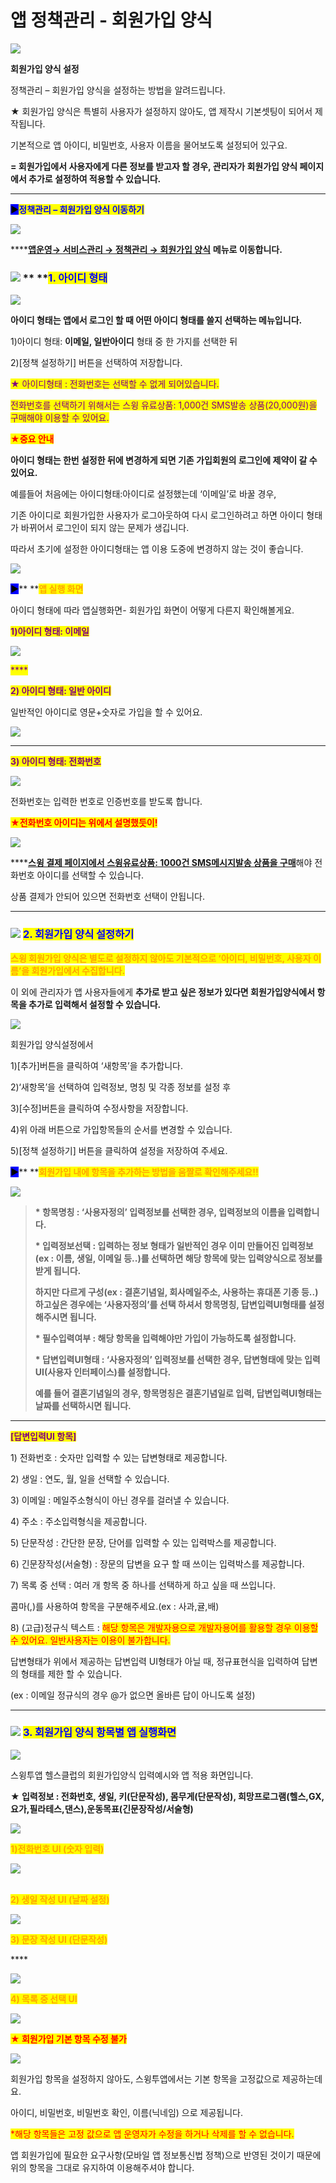 # 앱 정책관리 - 회원가입 양식

![](https://wp.swing2app.co.kr/wp-content/uploads/2018/10/%ED%9A%8C%EC%9B%90%EA%B0%80%EC%9E%85%EC%96%91%EC%8B%9D%EC%A0%9C%EB%AA%A9.png)

**회원가입 양식 설정**&#x20;

정책관리 – 회원가입 양식을 설정하는 방법을 알려드립니다.

★ 회원가입 양식은 특별히 사용자가 설정하지 않아도, 앱 제작시 기본셋팅이 되어서 제작됩니다.

기본적으로 앱 아이디, 비밀번호, 사용자 이름을 물어보도록 설정되어 있구요.

**= 회원가입에서 사용자에게 다른 정보를 받고자 할 경우, 관리자가 회원가입 양식 페이지에서 추가로 설정하여 적용할 수 있습니다.**

***

<mark style="background-color:blue;">**▶**</mark><mark style="color:blue;">**정책관리 – 회원가입 양식 이동하기**</mark>

![](https://wp.swing2app.co.kr/wp-content/uploads/2018/10/%ED%9A%8C%EC%9B%90%EA%B0%80%EC%9E%85%EC%96%91%EC%8B%9DNEW10.png)

****[**앱운영→ 서비스관리 → 정책관리 → 회원가입 양식**](http://www.swing2app.co.kr/view/app\_policy) **메뉴로 이동합니다.**

### ![](https://wp.swing2app.co.kr/wp-content/uploads/2020/04/%EB%8B%A8%EB%9D%BD1-1.png) ** **<mark style="color:blue;">**1.  아이디 형태**</mark>

![](https://wp.swing2app.co.kr/wp-content/uploads/2018/10/%ED%9A%8C%EC%9B%90%EA%B0%80%EC%9E%85%EC%96%91%EC%8B%9DNEW11.png)

**아이디 형태는 앱에서 로그인 할 때 어떤 아이디 형태를 쓸지 선택하는 메뉴입니다.**&#x20;

1\)아이디 형태: **이메일, 일반아이디** 형태 중 한 가지를 선택한 뒤

2\)\[정책 설정하기] 버튼을 선택하여 저장합니다.

<mark style="color:purple;">★ 아이디형태 : 전화번호는 선택할 수 없게 되어있습니다.</mark>

<mark style="color:purple;">전화번호를 선택하기 위해서는 스윙 유료상품: 1,000건 SMS발송 상품(20,000원)을 구매해야 이용할 수 있어요.</mark>

<mark style="color:purple;"></mark>

<mark style="color:red;">**★중요 안내**</mark>

**아이디 형태는 한번 설정한 뒤에 변경하게 되면 기존 가입회원의 로그인에 제약이 갈 수 있어요.**

예를들어 처음에는 아이디형태:아이디로 설정했는데 ‘이메일’로 바꿀 경우,

기존 아이디로 회원가입한 사용자가 로그아웃하여 다시 로그인하려고 하면 아이디 형태가 바뀌어서 로그인이 되지 않는 문제가 생깁니다.

따라서 초기에 설정한 아이디형태는 앱 이용 도중에 변경하지 않는 것이 좋습니다.&#x20;

![](https://wp.swing2app.co.kr/wp-content/uploads/2018/09/%EC%BA%A1%EC%B2%98-3.png)

<mark style="background-color:blue;">**▶**</mark>**  **<mark style="color:orange;">**앱 실행 화면**</mark>

아이디 형태에 따라 앱실행화면- 회원가입 화면이 어떻게 다른지 확인해볼게요.



<mark style="color:purple;">**1)아이디 형태: 이메일**</mark>

![](https://wp.swing2app.co.kr/wp-content/uploads/2018/10/%ED%9A%8C%EC%9B%90%EA%B0%80%EC%9E%85%EC%96%91%EC%8B%9D8.png)

<mark style="color:purple;">****</mark>

<mark style="color:purple;">**2) 아이디 형태: 일반 아이디**</mark>

일반적인 아이디로 영문+숫자로 가입을 할 수 있어요.

![](https://wp.swing2app.co.kr/wp-content/uploads/2018/10/%ED%9A%8C%EC%9B%90%EA%B0%80%EC%9E%85%EC%96%91%EC%8B%9D7.png)

****

<mark style="color:purple;">**3) 아이디 형태: 전화번호**</mark>

![](https://wp.swing2app.co.kr/wp-content/uploads/2018/10/%ED%9A%8C%EC%9B%90%EA%B0%80%EC%9E%85%EC%96%91%EC%8B%9D9.png)

전화번호는 입력한 번호로 인증번호를 받도록 합니다.

<mark style="color:red;"></mark>

<mark style="color:red;">**★전화번호 아이디는 위에서 설명했듯이!**</mark>

![](https://s3.ap-northeast-2.amazonaws.com/swing2bucket/resource/image/help/2df5a0567da835ab1e3a62868b47e003.png)

****[**스윙 결제 페이지에서 스윙유료상품: 1000건 SMS메시지발송 상품을 구매**](http://www.swing2app.co.kr/view/order\_info\_action?product\_id=6)해야 전화번호 아이디를 선택할 수 있습니다.

상품 결제가 안되어 있으면 전화번호 선택이 안됩니다.

***

### ![](https://wp.swing2app.co.kr/wp-content/uploads/2020/04/%EB%8B%A8%EB%9D%BD1-1.png) <mark style="color:blue;">**2. 회원가입 양식 설정하기**</mark>

<mark style="color:orange;">**스윙 회원가입 양식은 별도로 설정하지 않아도 기본적으로 ‘아이디, 비밀번호, 사용자 이름’을 회원가입에서 수집합니다.**</mark>&#x20;

이 외에 관리자가 앱 사용자들에게 **추가로 받고 싶은 정보가 있다면 회원가입양식에서 항목을 추가로 입력해서 설정할 수 있습니다.**

![](https://s3.ap-northeast-2.amazonaws.com/swing2bucket/resource/image/help/54cef9fb63d0ec443b28ccf382201624.png)

회원가입 양식설정에서

1\)\[추가]버튼을 클릭하여 ‘새항목’을 추가합니다.

2\)‘새항목’을 선택하여 입력정보, 명칭 및 각종 정보를 설정 후

3\)\[수정]버튼을 클릭하여 수정사항을 저장합니다.

4\)위 아래 버튼으로 가입항목들의 순서를 변경할 수 있습니다.&#x20;

5\)\[정책 설정하기] 버튼을 클릭하여 설정을 저장하여 주세요.



<mark style="background-color:blue;">**▶**</mark>**  **<mark style="color:orange;">**회원가입 내에 항목을 추가하는 방법을 움짤로 확인해주세요!!**</mark>

![](https://wp.swing2app.co.kr/wp-content/uploads/2018/10/%ED%9A%8C%EC%9B%90%EA%B0%80%EC%9E%85%EC%96%91%EC%8B%9D%EC%9E%91%EC%84%B1.gif)

> **\* 항목명칭 : ‘사용자정의’ 입력정보를 선택한 경우, 입력정보의 이름을 입력합니다.**
>
> **\* 입력정보선택 : 입력하는 정보 형태가 일반적인 경우 이미 만들어진 입력정보(ex : 이름, 생일, 이메일 등..)를 선택하면 해당 항목에 맞는 입력양식으로 정보를 받게 됩니다.**
>
> **하지만 다르게 구성(ex : 결혼기념일, 회사메일주소, 사용하는 휴대폰 기종 등..)하고싶은 경우에는 ‘사용자정의’를 선택 하셔서 항목명칭, 답변입력UI형태를 설정 해주시면 됩니다.**
>
> **\* 필수입력여부 : 해당 항목을 입력해야만 가입이 가능하도록 설정합니다.**
>
> **\* 답변입력UI형태 : ‘사용자정의’ 입력정보를 선택한 경우, 답변형태에 맞는 입력 UI(사용자 인터페이스)를 설정합니다.**
>
> **예를 들어 결혼기념일의 경우, 항목명칭은 결혼기념일로 입력, 답변입력UI형태는 날짜를 선택하시면 됩니다.**

****

<mark style="color:purple;">**\[답변입력UI 항목]**</mark>

1\) 전화번호 : 숫자만 입력할 수 있는 답변형태로 제공합니다.

2\) 생일 : 연도, 월, 일을 선택할 수 있습니다.

3\) 이메일 : 메일주소형식이 아닌 경우를 걸러낼 수 있습니다.

4\) 주소 : 주소입력형식을 제공합니다.

5\) 단문작성 : 간단한 문장, 단어를 입력할 수 있는 입력박스를 제공합니다.

6\) 긴문장작성(서술형) : 장문의 답변을 요구 할 때 쓰이는 입력박스를 제공합니다.

7\) 목록 중 선택 : 여러 개 항목 중 하나를 선택하게 하고 싶을 때 쓰입니다.

콤마(,)를 사용하여 항목을 구분해주세요.(ex : 사과,귤,배)

8\) (고급)정규식 텍스트 : <mark style="color:red;">해당 항목은 개발자용으로 개발자용어를 활용할 경우 이용할 수 있어요. 일반사용자는 이용이 불가합니다.</mark>

답변형태가 위에서 제공하는 답변입력 UI형태가 아닐 때, 정규표현식을 입력하여 답변의 형태를 제한 할 수 있습니다.

(ex : 이메일 정규식의 경우 @가 없으면 올바른 답이 아니도록 설정)

***

### ![](https://wp.swing2app.co.kr/wp-content/uploads/2020/04/%EB%8B%A8%EB%9D%BD1-1.png) <mark style="color:blue;">**3. 회원가입 양식 항목별 앱 실행화면**</mark>

![](https://wp.swing2app.co.kr/wp-content/uploads/2018/10/%ED%9A%8C%EC%9B%90%EA%B0%80%EC%9E%85%EC%96%91%EC%8B%9DNEW1.png)

스윙투앱 헬스클럽의 회원가입양식 입력예시와 앱 적용 화면입니다.

**★ 입력정보 : 전화번호, 생일, 키(단문작성), 몸무게(단문작성), 희망프로그램(헬스,GX,요가,필라테스,댄스),운동목표(긴문장작성/서술형)**

![](https://wp.swing2app.co.kr/wp-content/uploads/2018/09/%EC%BA%A1%EC%B2%98-3.png)

<mark style="color:orange;">**1)전화번호 UI (숫자 입력)**</mark>

![](https://wp.swing2app.co.kr/wp-content/uploads/2018/10/%ED%9A%8C%EC%9B%90%EA%B0%80%EC%9E%85%EC%96%91%EC%8B%9DNEW4.png)

\
<mark style="color:orange;">**2) 생일 작성 UI (날짜 설정)**</mark>

![](https://wp.swing2app.co.kr/wp-content/uploads/2018/10/%ED%9A%8C%EC%9B%90%EA%B0%80%EC%9E%85%EC%96%91%EC%8B%9DNEW3.png)



<mark style="color:orange;">**3) 문장 작성 UI (단문작성)**</mark>

&#x20;****&#x20;

![](https://wp.swing2app.co.kr/wp-content/uploads/2018/10/%ED%9A%8C%EC%9B%90%EA%B0%80%EC%9E%85%EC%96%91%EC%8B%9DNEW5.png)



<mark style="color:orange;">**4) 목록 중 선택 UI**</mark>

![](https://wp.swing2app.co.kr/wp-content/uploads/2018/10/%ED%9A%8C%EC%9B%90%EA%B0%80%EC%9E%85%EC%96%91%EC%8B%9DNEW2.png)

<mark style="color:red;">**★ 회원가입 기본 항목 수정 불가**</mark>&#x20;

![](https://wp.swing2app.co.kr/wp-content/uploads/2018/10/%ED%9A%8C%EC%9B%90%EA%B0%80%EC%9E%85%EC%A0%95%EC%B1%85\_11.20.png)

회원가입 항목을 설정하지 않아도, 스윙투앱에서는 기본 항목을 고정값으로 제공하는데요.

아이디, 비밀번호, 비밀번호 확인, 이름(닉네임) 으로 제공됩니다.

<mark style="color:red;">\*해당 항목들은 고정 값으로 앱 운영자가 수정을 하거나 삭제를 할 수 없습니다.</mark>&#x20;

&#x20;앱 회원가입에 필요한 요구사항(모바일 앱 정보통신법 정책)으로 반영된 것이기 때문에 위의 항목을 그대로 유지하여 이용해주셔야 합니다.  &#x20;

